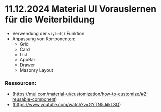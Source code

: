 # 11.12.2024 Material UI Vorauslernen für die Weiterbildung

  - Verwendung der `styled()` Funktion
  - Anpassung von Komponenten:
    - Grid
    - Card
    - List
    - AppBar
    - Drawer
    - Masonry Layout

### Ressourcen:
- (https://mui.com/material-ui/customization/how-to-customize/#2-reusable-component)
- (https://www.youtube.com/watch?v=GYTN5JdkLSQ)
